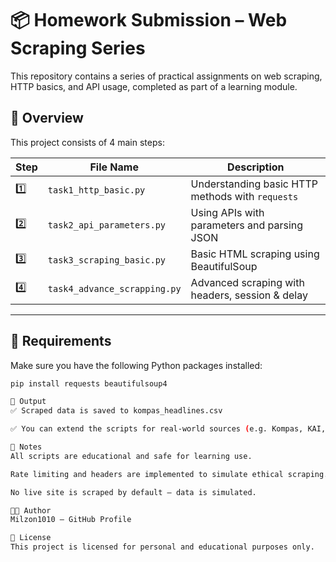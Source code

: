 # 📦 Homework Submission – Web Scraping Series

This repository contains a series of practical assignments on web scraping, HTTP basics, and API usage, completed as part of a learning module.

## 🚀 Overview

This project consists of 4 main steps:

| Step | File Name                  | Description                                      |
|------|----------------------------|--------------------------------------------------|
| 1️⃣   | `task1_http_basic.py`       | Understanding basic HTTP methods with `requests` |
| 2️⃣   | `task2_api_parameters.py`   | Using APIs with parameters and parsing JSON      |
| 3️⃣   | `task3_scraping_basic.py`   | Basic HTML scraping using BeautifulSoup          |
| 4️⃣   | `task4_advance_scrapping.py`| Advanced scraping with headers, session & delay  |

---

## 🧰 Requirements

Make sure you have the following Python packages installed:

```bash
pip install requests beautifulsoup4

📂 Output
✅ Scraped data is saved to kompas_headlines.csv

✅ You can extend the scripts for real-world sources (e.g. Kompas, KAI, BMKG)

📌 Notes
All scripts are educational and safe for learning use.

Rate limiting and headers are implemented to simulate ethical scraping.

No live site is scraped by default – data is simulated.

👨‍💻 Author
Milzon1010 – GitHub Profile

📜 License
This project is licensed for personal and educational purposes only.
